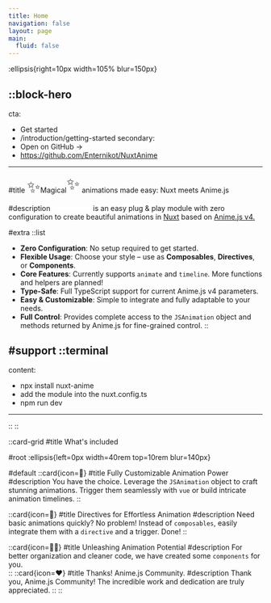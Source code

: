 ```yaml
---
title: Home
navigation: false
layout: page
main:
  fluid: false
---
```


:ellipsis{right=10px width=105% blur=150px}

::block-hero
---
cta:
  - Get started
  - /introduction/getting-started
secondary:
  - Open on GitHub →
  - https://github.com/Enternikot/NuxtAnime
---

#title
<span style="font-weight: 400"><span style="font-size: 32px">✨</span>Magical<sup style="font-size: 32px">✨</sup> animations made easy: </span>Nuxt meets Anime.js

#description
<strong style="color:white">NuxtAnime</strong> is an easy plug & play module with zero configuration to create beautiful animations in <span style="color: #00DC82">[Nuxt](https://nuxtjs.org)</span> based on <span style="color: #ff4b4b">[Anime.js v4.](https://animejs.com/)</span>


#extra
  ::list
  - **Zero Configuration**: No setup required to get started.
  - **Flexible Usage**: Choose your style – use as **Composables**, **Directives**, or **Components**.
  - **Core Features**: Currently supports `animate` and `timeline`. More functions and helpers are planned!
  - **Type-Safe**: Full TypeScript support for current Anime.js v4 parameters.
  - **Easy & Customizable**: Simple to integrate and fully adaptable to your needs.
  - **Full Control**: Provides complete access to the `JSAnimation` object and methods returned by Anime.js for fine-grained control.
  ::

#support
  ::terminal
  ---
  content:
  - npx install nuxt-anime
  - add the module into the nuxt.config.ts
  - npm run dev
  ---
  ::
::

::card-grid
#title
What's included

#root
:ellipsis{left=0px width=40rem top=10rem blur=140px}

#default
  ::card{icon=💪}
  #title
  Fully Customizable Animation Power
  #description
  You have the choice. Leverage the `JSAnimation` object to craft stunning animations. Trigger them seamlessly with `vue` or build intricate animation timelines.
  ::

  ::card{icon=🏃}
  #title
  Directives for Effortless Animation
  #description
  Need basic animations quickly? No problem! Instead of `composables`, easily integrate them with a `directive` and a trigger. Done!
  ::

  ::card{icon=👨‍🎨}
  #title
  Unleashing Animation Potential
  #description
  For better organization and cleaner code, we have created some `components` for you.  
  ::
  ::card{icon=❤️}
  #title
  Thanks! Anime.js Community.
  #description
  Thank you, Anime.js Community! The incredible work and dedication are truly appreciated.
  ::
::
